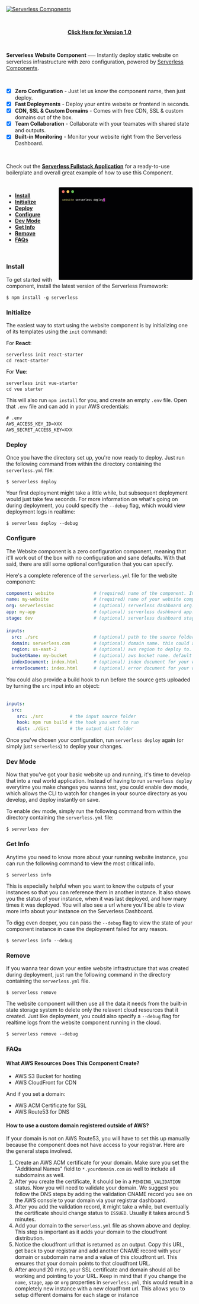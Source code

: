[![Serverless Components](https://s3.amazonaws.com/public.assets.serverless.com/images/readme_serverless_website.gif)](http://serverless.com)

<br/>

<p align="center">
  <b><a href="https://github.com/serverless-components/website/tree/v1">Click Here for Version 1.0</a></b>
</p>

<br/>

**Serverless Website Component** ⎯⎯⎯ Instantly deploy static website on serverless infrastructure with zero configuration, powered by [Serverless Components](https://github.com/serverless/components).

<br/>

- [x] **Zero Configuration** - Just let us know the component name, then just deploy.
- [x] **Fast Deployments** - Deploy your entire website or frontend in seconds.
- [x] **CDN, SSL & Custom Domains** - Comes with free CDN, SSL & custom domains out of the box.
- [x] **Team Collaboration** - Collaborate with your teamates with shared state and outputs.
- [x] **Built-in Monitoring** - Monitor your website right from the Serverless Dashboard.

<br/>

Check out the **[Serverless Fullstack Application](https://github.com/serverless-components/fullstack-app)** for a ready-to-use boilerplate and overall great example of how to use this Component.

<br/>


<img src="/assets/deploy-demo.gif" height="250" align="right">

* [**Install**](#install)
* [**Initialize**](#init)
* [**Deploy**](#deploy)
* [**Configure**](#configure)
* [**Dev Mode**](#dev-mode)
* [**Get Info**](#get-info)
* [**Remove**](#remove)
* [**FAQs**](#faqs)

&nbsp;

### Install

To get started with component, install the latest version of the Serverless Framework:

```
$ npm install -g serverless
```
### Initialize

The easiest way to start using the website component is by initializing one of its templates using the `init` command:

For **React**:

```
serverless init react-starter
cd react-starter
```

For **Vue**:

```
serverless init vue-starter
cd vue starter
```

This will also run `npm install` for you, and create an empty `.env` file. Open that `.env` file and can add in your AWS credentials:

```
# .env
AWS_ACCESS_KEY_ID=XXX
AWS_SECRET_ACCESS_KEY=XXX
```

### Deploy

Once you have the directory set up, you're now ready to deploy. Just run the following command from within the directory containing the `serverless.yml` file:

```
$ serverless deploy
```

Your first deployment might take a little while, but subsequent deployment would just take few seconds. For more information on what's going on during deployment, you could specify the `--debug` flag, which would view deployment logs in realtime:

```
$ serverless deploy --debug
```

### Configure

The Website component is a zero configuration component, meaning that it'll work out of the box with no configuration and sane defaults. With that said, there are still some optional configuration that you can specify.

Here's a complete reference of the `serverless.yml` file for the website component:

```yml
component: website               # (required) name of the component. In that case, it's website.
name: my-website                 # (required) name of your website component instance.
org: serverlessinc               # (optional) serverless dashboard org. default is the first org you created during signup.
app: my-app                      # (optional) serverless dashboard app. default is the same as the name property.
stage: dev                       # (optional) serverless dashboard stage. default is dev.

inputs:
  src: ./src                     # (optional) path to the source folder. default is a hello world html file.
  domain: serverless.com         # (optional) domain name. this could also be a subdomain.
  region: us-east-2              # (optional) aws region to deploy to. default is us-east-1.
  bucketName: my-bucket          # (optional) aws bucket name. default is an auto generated name.
  indexDocument: index.html      # (optional) index document for your website. default is index.html.
  errorDocument: index.html      # (optional) error document for your website. default is index.html.
```

You could also provide a build hook to run before the source gets uploaded by turning the `src` input into an object:

```yml

inputs:
  src:
    src: ./src          # the input source folder
    hook: npm run build # the hook you want to run
    dist: ./dist        # the output dist folder
```

Once you've chosen your configuration, run `serverless deploy` again (or simply just `serverless`) to deploy your changes.

### Dev Mode

Now that you've got your basic website up and running, it's time to develop that into a real world application. Instead of having to run `serverless deploy` everytime you make changes you wanna test, you could enable dev mode, which allows the CLI to watch for changes in your source directory as you develop, and deploy instantly on save. 

To enable dev mode, simply run the following command from within the directory containing the `serverless.yml` file:

```
$ serverless dev
```

### Get Info

Anytime you need to know more about your running website instance, you can run the following command to view the most critical info. 

```
$ serverless info
```

This is especially helpful when you want to know the outputs of your instances so that you can reference them in another instance. It also shows you the status of your instance, when it was last deployed, and how many times it was deployed. You will also see a url where you'll be able to view more info about your instance on the Serverless Dashboard.

To digg even deeper, you can pass the `--debug` flag to view the state of your component instance in case the deployment failed for any reason. 

```
$ serverless info --debug
```

### Remove

If you wanna tear down your entire website infrastructure that was created during deployment, just run the following command in the directory containing the `serverless.yml` file. 
```
$ serverless remove
```

The website component will then use all the data it needs from the built-in state storage system to delete only the relavent cloud resources that it created. Just like deployment, you could also specify a `--debug` flag for realtime logs from the website component running in the cloud.

```
$ serverless remove --debug
```

### FAQs

#### What AWS Resources Does This Component Create?

- AWS S3 Bucket for hosting
- AWS CloudFront for CDN

And if you set a domain:
- AWS ACM Certificate for SSL
- AWS Route53 for DNS

#### How to use a custom domain registered outside of AWS?
If your domain is not on AWS Route53, you will have to set this up manually because the component does not have access to your registrar. Here are the general steps involved.

1. Create an AWS ACM certificate for your domain. Make sure you set the "Additional Names" field to `*.yourdomain.com` as well to include all subdomains as well.
2. After you create the certificate, it should be in a `PENDING_VALIDATION` status. Now you will need to validate your domain. We suggest you follow the DNS steps by adding the validation CNAME record you see on the AWS console to your domain via your registrar dashboard.
3. After you add the validation record, it might take a while, but eventually the certificate should change status to `ISSUED`. Usually it takes around 5 minutes.
4. Add your domain to the `serverless.yml` file as shown above and deploy. This step is important as it adds your domain to the cloudfront distribution.
5. Notice the cloudfront url that is returned as an output. Copy this URL, get back to your registrar and add another CNAME record with your domain or subdomain name and a value of this cloudfront url. This ensures that your domain points to that cloudfront URL.
6. After around 20 mins, your SSL certificate and domain should all be working and pointing to your URL. Keep in mind that if you change the `name`, `stage`, `app` or `org` properties in `serverless.yml`, this would result in a completely new instance with a new cloudfront url. This allows you to setup different domains for each stage or instance
